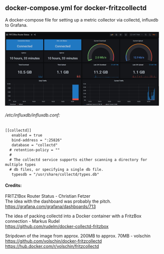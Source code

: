 ## docker-compose.yml for docker-fritzcollectd

A docker-compose file for setting up a metric collector
via collectd, influxdb to Grafana.

![Fritzbox Grafana Dashboard](https://raw.githubusercontent.com/der-pw/docker-fritzcollectd/docker-compose/img/FritzBox-Grafana-Dashboard.jpg) 



###### /etc/influxdb/influxdb.conf:
```
[[collectd]]
   enabled = true
   bind-address = ":25826"
   database = "collectd"
  # retention-policy = ""
  #
  # The collectd service supports either scanning a directory for multiple types
  # db files, or specifying a single db file.
   typesdb = "/usr/share/collectd/types.db"
```

#### Credits:
FRITZ!Box Router Status - Christian Fetzer  
The idea with the dashboard was probably the pitch.  
https://grafana.com/grafana/dashboards/713

The idea of ​​packing collectd into a Docker container with a FritzBox connection - Markus Rudel  
https://github.com/rudelm/docker-collectd-fritzbox

Stripdown of the image from approx. 200MB to approx. 70MB - volschin  
https://github.com/volschin/docker-fritzcollectd  
https://hub.docker.com/r/volschin/fritzcollectd
